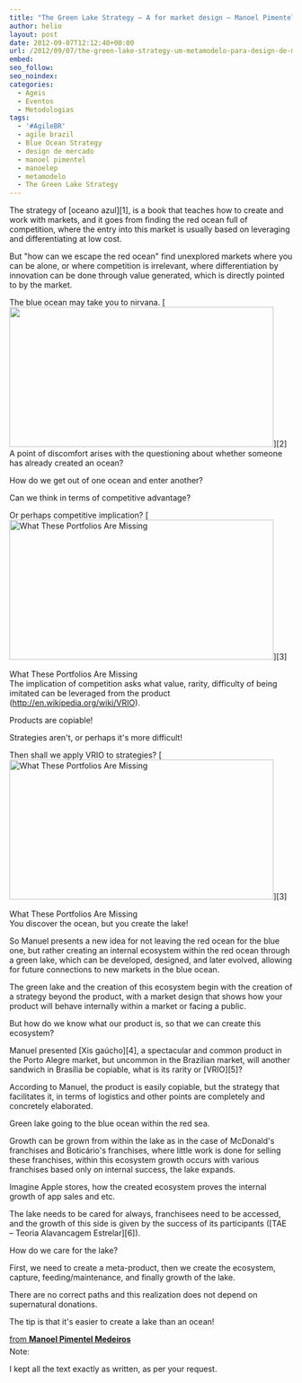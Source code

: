 ```yaml
---
title: "The Green Lake Strategy – A for market design – Manoel Pimentel Medeiros"
author: helio
layout: post
date: 2012-09-07T12:12:40+00:00
url: /2012/09/07/the-green-lake-strategy-um-metamodelo-para-design-de-mercados-manoel-pimentel-medeiros/
embed: 
seo_follow: 
seo_noindex: 
categories:
  - Ageis
  - Eventos
  - Metodologias
tags:
  - '#AgileBR'
  - agile brazil
  - Blue Ocean Strategy
  - design de mercado
  - manoel pimentel
  - manoelep
  - metamodelo
  - The Green Lake Strategy
---
```


The strategy of [oceano azul][1], is a book that teaches how to create and work with markets, and it goes from finding the red ocean full of competition, where the entry into this market is usually based on leveraging and differentiating at low cost.

But "how can we escape the red ocean" find unexplored markets where you can be alone, or where competition is irrelevant, where differentiation by innovation can be done through value generated, which is directly pointed to by the market.

The blue ocean may take you to nirvana. [<img class="aligncenter size-full wp-image-636" src="/uploads/2012/09/nirvanaManoel.png" alt="" width="470" height="249" srcset="/uploads/2012/09/nirvanaManoel.png 470w, /uploads/2012/09/nirvanaManoel-300x158.png 300w" sizes="(max-width: 470px) 100vw, 470px" />][2] A point of discomfort arises with the questioning about whether someone has already created an ocean?

How do we get out of one ocean and enter another?

Can we think in terms of competitive advantage?

Or perhaps competitive implication? [<img class="size-full wp-image-638" src="/uploads/2012/09/whatThesePortfoliosAreMissing1.png" alt="What These Portfolios Are Missing" width="470" height="249" srcset="/uploads/2012/09/whatThesePortfoliosAreMissing1.png 470w, /uploads/2012/09/whatThesePortfoliosAreMissing1-300x158.png 300w" sizes="(max-width: 470px) 100vw, 470px" />][3]<figcaption class="wp-caption-text">What These Portfolios Are Missing</figcaption> The implication of competition asks what value, rarity, difficulty of being imitated can be leveraged from the product (<http://en.wikipedia.org/wiki/VRIO>).

Products are copiable!

Strategies aren't, or perhaps it's more difficult!

Then shall we apply VRIO to strategies? [<img class="size-full wp-image-638" src="/uploads/2012/09/whatThesePortfoliosAreMissing1.png" alt="What These Portfolios Are Missing" width="470" height="249" srcset="/uploads/2012/09/whatThesePortfoliosAreMissing1.png 470w, /uploads/2012/09/whatThesePortfoliosAreMissing1-300x158.png 300w" sizes="(max-width: 470px) 100vw, 470px" />][3]<figcaption class="wp-caption-text">What These Portfolios Are Missing</figcaption> You discover the ocean, but you create the lake!

So Manuel presents a new idea for not leaving the red ocean for the blue one, but rather creating an internal ecosystem within the red ocean through a green lake, which can be developed, designed, and later evolved, allowing for future connections to new markets in the blue ocean.

The green lake and the creation of this ecosystem begin with the creation of a strategy beyond the product, with a market design that shows how your product will behave internally within a market or facing a public.

But how do we know what our product is, so that we can create this ecosystem?

Manuel presented [Xis gaúcho][4], a spectacular and common product in the Porto Alegre market, but uncommon in the Brazilian market, will another sandwich in Brasília be copiable, what is its rarity or [VRIO][5]?

According to Manuel, the product is easily copiable, but the strategy that facilitates it, in terms of logistics and other points are completely and concretely elaborated.

Green lake going to the blue ocean within the red sea.

Growth can be grown from within the lake as in the case of McDonald's franchises and Boticário's franchises, where little work is done for selling these franchises, within this ecosystem growth occurs with various franchises based only on internal success, the lake expands.

Imagine Apple stores, how the created ecosystem proves the internal growth of app sales and etc.

The lake needs to be cared for always, franchisees need to be accessed, and the growth of this side is given by the success of its participants ([TAE &#8211; Teoria Alavancagem Estrelar][6]).

How do we care for the lake?

First, we need to create a meta-product, then we create the ecosystem, capture, feeding/maintenance, and finally growth of the lake.

There are no correct paths and this realization does not depend on supernatural donations.

The tip is that it's easier to create a lake than an ocean! 
<div style="margin-bottom:5px">
 <strong> <a href="http://www.slideshare.net/manoelp/the-green-lake-strategy-um-metamodelo-para-design-de-mercados" title="The Green Lake Strategy

 - Um metamodelo para design de mercados" target="_blank">The Green Lake Strategy &#8211; Um metamodelo para design de mercados</a> </strong> from <strong><a href="http://www.slideshare.net/manoelp" target="_blank">Manoel Pimentel Medeiros</a></strong> 
</div>
 Note:

I kept all the text exactly as written, as per your request.